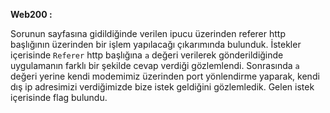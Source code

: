**Web200 :**

Sorunun sayfasına gidildiğinde verilen ipucu üzerinden referer http başlığının üzerinden bir işlem yapılacağı çıkarımında bulunduk. İstekler içerisinde `Referer` http başlığına `a` değeri verilerek gönderildiğinde uygulamanın farklı bir şekilde cevap verdiği gözlemlendi. Sonrasında `a` değeri yerine kendi modemimiz üzerinden port yönlendirme yaparak, kendi dış ip adresimizi verdiğimizde bize istek geldiğini gözlemledik. Gelen istek içerisinde flag bulundu.
